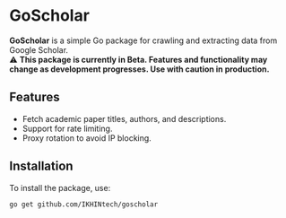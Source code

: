 # GoScholar

**GoScholar** is a simple Go package for crawling and extracting data from Google Scholar.  
⚠️ **This package is currently in Beta. Features and functionality may change as development progresses. Use with caution in production.**

## Features

- Fetch academic paper titles, authors, and descriptions.
- Support for rate limiting.
- Proxy rotation to avoid IP blocking.

## Installation

To install the package, use:

```bash
go get github.com/IKHINtech/goscholar
```
